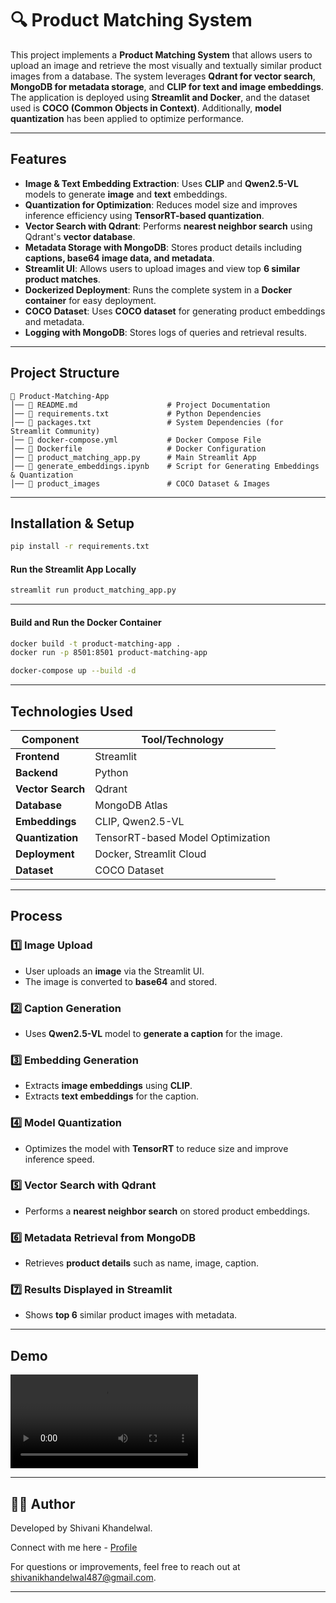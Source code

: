 # 🔍 Product Matching System

This project implements a **Product Matching System** that allows users to upload an image and retrieve the most visually and textually similar product images from a database. The system leverages **Qdrant for vector search**, **MongoDB for metadata storage**, and **CLIP for text and image embeddings**. The application is deployed using **Streamlit and Docker**, and the dataset used is **COCO (Common Objects in Context)**. Additionally, **model quantization** has been applied to optimize performance.

---

## Features

- **Image & Text Embedding Extraction**: Uses **CLIP** and **Qwen2.5-VL** models to generate **image** and **text** embeddings.
- **Quantization for Optimization**: Reduces model size and improves inference efficiency using **TensorRT-based quantization**.
- **Vector Search with Qdrant**: Performs **nearest neighbor search** using Qdrant's **vector database**.
- **Metadata Storage with MongoDB**: Stores product details including **captions, base64 image data, and metadata**.
- **Streamlit UI**: Allows users to upload images and view top **6 similar product matches**.
- **Dockerized Deployment**: Runs the complete system in a **Docker container** for easy deployment.
- **COCO Dataset**: Uses **COCO dataset** for generating product embeddings and metadata.
- **Logging with MongoDB**: Stores logs of queries and retrieval results.

---

## Project Structure

```
📁 Product-Matching-App
│── 📝 README.md                    # Project Documentation
│── 📝 requirements.txt             # Python Dependencies
│── 📝 packages.txt                 # System Dependencies (for Streamlit Community)
│── 📝 docker-compose.yml           # Docker Compose File
│── 🐳 Dockerfile                   # Docker Configuration
│── 📜 product_matching_app.py      # Main Streamlit App
│── 📜 generate_embeddings.ipynb    # Script for Generating Embeddings & Quantization
│── 📂 product_images               # COCO Dataset & Images
```

---

## Installation & Setup

```bash
pip install -r requirements.txt
```

#### **Run the Streamlit App Locally**

```bash
streamlit run product_matching_app.py
```

---

#### **Build and Run the Docker Container**

```bash
docker build -t product-matching-app .
docker run -p 8501:8501 product-matching-app
```

```bash
docker-compose up --build -d
```

---

## Technologies Used

| Component         | Tool/Technology                        |
| ----------------- | -------------------------------------- |
| **Frontend**      | Streamlit                              |
| **Backend**       | Python                                 |
| **Vector Search** | Qdrant                                 |
| **Database**      | MongoDB Atlas                          |
| **Embeddings**    | CLIP, Qwen2.5-VL                       |
| **Quantization**  | TensorRT-based Model Optimization      |
| **Deployment**    | Docker, Streamlit Cloud                |
| **Dataset**       | COCO Dataset                           |

---

## Process

### **1️⃣ Image Upload**

- User uploads an **image** via the Streamlit UI.
- The image is converted to **base64** and stored.

### **2️⃣ Caption Generation**

- Uses **Qwen2.5-VL** model to **generate a caption** for the image.

### **3️⃣ Embedding Generation**

- Extracts **image embeddings** using **CLIP**.
- Extracts **text embeddings** for the caption.

### **4️⃣ Model Quantization**

- Optimizes the model with **TensorRT** to reduce size and improve inference speed.

### **5️⃣ Vector Search with Qdrant**

- Performs a **nearest neighbor search** on stored product embeddings.

### **6️⃣ Metadata Retrieval from MongoDB**

- Retrieves **product details** such as name, image, caption.

### **7️⃣ Results Displayed in Streamlit**

- Shows **top 6** similar product images with metadata.

---

## Demo
![Demo](demo1.mp4)

---

## 👩‍💻 Author
Developed by Shivani Khandelwal.

Connect with me here - [Profile](https://linktr.ee/shivanikhandelwal)

For questions or improvements, feel free to reach out at [shivanikhandelwal487@gmail.com](mailto:shivanikhandelwal487@gmail.com).

---

